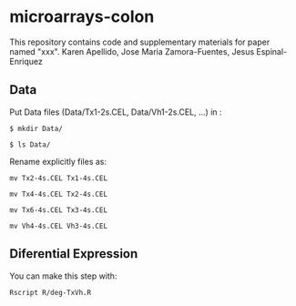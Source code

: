 # microarrays-colon
This repository contains code and supplementary materials for paper named "xxx". Karen Apellido, Jose Maria Zamora-Fuentes, Jesus Espinal-Enriquez

## Data

Put Data files (Data/Tx1-2s.CEL, Data/Vh1-2s.CEL, ...) in :

`$ mkdir Data/`

`$ ls Data/`

Rename explicitly files as:

`mv Tx2-4s.CEL Tx1-4s.CEL`

`mv Tx4-4s.CEL Tx2-4s.CEL`

`mv Tx6-4s.CEL Tx3-4s.CEL`

`mv Vh4-4s.CEL Vh3-4s.CEL`

## Diferential Expression

You can make this step with:

`Rscript R/deg-TxVh.R`
